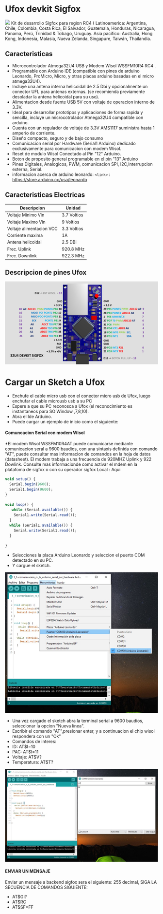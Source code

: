 # Ufox devkit Sigfox 
![](https://github.com/TECA-IOT/Ufox/blob/master/image/Ufox.jpg )
Kit de desarrollo Sigfox para region RC4 ( Latinoamerica: Argentina, Chile, Colombia, Costa Rica, El Salvador, Guatemala, Honduras, Nicaragua, Panama, Perú, Trinidad & Tobago, Uruguay.
Asia pacifico: Australia, Hong Kong, Indonesia, Malasia, Nueva Zelanda, Singapure, Taiwán, Thailandia.


## Caracteristicas

- Microcontrolador Atmega32U4 USB y Modem Wisol WSSFM10R4 RC4 .
- Programable con Arduino IDE (compatible con pines de arduino Leonardo, ProMicro, Micro, y otras placas arduino basadas en el micro atmega32U4).
- Incluye una antena interna helicoidal  de 2.5 Dbi y opcionalmente un conector  UFL para antenas externas. (se recomienda previamente desoladar la antena helicoidal para su uso). 
- Alimentacion desde fuente USB 5V con voltaje de operacion interno de 3.3V.
- Ideal para desarrollar prototipos y aplicaciones de forma rapida y sencilla, incluye un microcotrolador Atmega32U4  compatible con arduino.
- Cuenta con un regulador de voltaje de 3.3V AMS1117  suministra  hasta 1 amperio de corriente.
- Diseño compacto, seguro y de bajo consumo
- Comunicacion serial por Hardware (Serial1 Arduino) dedicado exclusivamente para comunicacion con modem Wisol.
- Reset de modulo Wisol Conectado al Pin "12" Arduino. 
- Boton de proposito general programable en el pin "13" Arduino
- Pines Digitales, Analogicos, PWM, comunicacion SPI, I2C,Interrupcion externa, Serial.
- informacion acerca de arduino leonardo: 
`<link>` : <https://store.arduino.cc/usa/leonardo>


## Caracteristicas Electricas

| Descripcion | Unidad                    |
| ------------- | ------------------------------ |
| Voltaje Minimo  Vin |  3.7 Voltios    |  
| Voltaje Maximo  Vin |  9 Voltios    |  
| Voltaje  alimentacion VCC |  3.3 Voltios    | 
| Corriente maxima   | 1A     |
| Antena helicoidal    | 2.5 DBi      |
| Frec. Uplink     | 920.8 MHz      |
| Frec. Downlink     | 922.3 MHz      |


## Descripcion de pines Ufox

![](https://github.com/markoAntonio1692/32U4-DEVKIT-SIGFOX/blob/master/image/PINOUT.png)


# Cargar un Sketch a Ufox
- Enchufe el cable micro usb con  el conector micro usb de Ufox, luego enchufar el cable microusb usb a su PC
- Espere a que su PC  reconosca a Ufox (el reconocimiento es instantaneos para SO Window ,7,8,10).
- Abra el Ide Arduino.
- Puede cargar un  ejemplo de inicio  como el siguiente:


#### Comuncacion Serial con modem Wisol
*El modem Wisol WSSFM10R4AT puede comunicarse mediante comunicacion seral a 9600 baudios, con una sintaxis definida con comando "AT", puede consultar mas informacion de comandos en la hoja de datos (datasheet). El modem trabaja a una frecuencia de 920MHZ Uplink y 922 Dowlink. Consulte mas informacionde como activar el mdem en la platafoma de sigfox o con su operador sigfox Local : Aqui 

```javascript
void setup() {
  Serial.begin(9600);
  Serial1.begin(9600);
}

void loop() {
   while (Serial.available()) {
    Serial1.write(Serial.read());
  }
  while (Serial1.available()) {
    Serial.write(Serial1.read());
  }
  
}
```


- Selecciones la placa Arduino Leonardo y seleccion el puerto COM detectado en su PC.
- Y cargue el sketch.

![](https://github.com/markoAntonio1692/32U4-DEVKIT-SIGFOX/blob/master/image/arduino.jpg)


- Una vez cargado el sketch abra la terminal serial a 9600 baudios, seleccionar la opcion "Nueva línea".
- Escribir el comando "AT",presionar  enter, y a continuacion el chip wisol respondera con un "Ok"  
- Comandos de interes:
- ID:          AT$I=10
- PAC:         AT$I=11
- Voltaje:     AT$V?
- Temperatura: AT$T?

![](https://github.com/markoAntonio1692/32U4-DEVKIT-SIGFOX/blob/master/image/AT.JPG)


#### ENVIAR UN MENSAJE
Enviar un mensaje a backend sigfox sera el siguiente: 255 decimal, SIGA LA SECUENCIA DE COMANDOS SIGUIENTE:
- AT$GI?
- AT$RC
- AT$SF=FF
